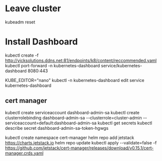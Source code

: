 
# Leave cluster
kubeadm reset

# Install Dashboard
kubectl create -f http://yicksolutions.ddns.net:81/endpoints/k8/content/reccommended.yaml
kubectl port-forward -n kubernetes-dashboard service/kubernetes-dashboard 8080:443

KUBE_EDITOR="nano" kubectl -n kubernetes-dashboard edit service kubernetes-dashboard


## cert manager
kubectl create serviceaccount dashboard-admin-sa
kubectl create clusterrolebinding dashboard-admin-sa --clusterrole=cluster-admin --serviceaccount=default:dashboard-admin-sa
kubectl get secrets
kubectl describe secret dashboard-admin-sa-token-hgwgs

kubectl create namespace cert-manager
helm repo add jetstack https://charts.jetstack.io
helm repo update
kubectl apply --validate=false -f https://github.com/jetstack/cert-manager/releases/download/v0.15.1/cert-manager.crds.yaml